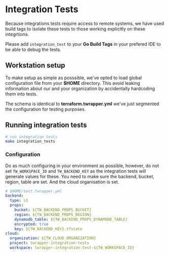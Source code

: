 # Integration Tests

Because integrations tests require access to remote systems, we have used build tags to isolate
these tests to those working explicitly on these integrtions.

Please add `integration_test` to your __Go Build Tags__ in your prefered IDE to be able to debug the
tests.

## Workstation setup

To make setup as simple as posssible, we've opted to load global configuration file from your
__$HOME__ directory. This avoid leaking information about our and your organization by accidentally
hardcoding them into tests.

The schema is identical to __terraform.twrapper.yml__ we've just segmented the configuration for
testing purposes.

## Running integration tests

```bash
# run integration tests
make integration_tests
```

### Configuration

Do as much configuring in your environment as possible, however, do not set `TW_WORKSPACE_ID` and `TW_BACKEND_KEY` as
the integration tests will generate values for these. You need to make sure the backend, bucket, region, table are set.
And the cloud organisation is set.

```yaml
# $HOME/test.twrapper.yml
backend:
  type: s3
  props:
    bucket: ${TW_BACKEND_PROPS_BUCKET}
    region: ${TW_BACKEND_PROPS_REGION}
    dynamodb_table: ${TW_BACKEND_PROPS_DYNAMODB_TABLE}
    encrypted: true
    key: ${TW_BACKEND_KEY}.tfstate
cloud:
  organization: ${TW_CLOUD_ORGANIZATION}
  project: twrapper-integration-tests
  workspace: twrapper-integration-test-${TW_WORKSPACE_ID}
```